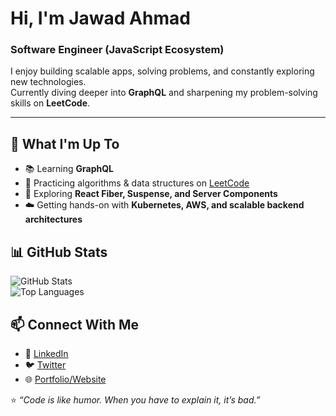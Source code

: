 #                                                       Hi, I'm Jawad Ahmad

###                                            Software Engineer (JavaScript Ecosystem)

I enjoy building scalable apps, solving problems, and constantly exploring new technologies.  
Currently diving deeper into **GraphQL** and sharpening my problem-solving skills on **LeetCode**.

---

## 🚀 What I'm Up To

- 📚 Learning **GraphQL**
- 🧩 Practicing algorithms & data structures on [LeetCode](https://leetcode.com/u/j2ab/)
- 🔬 Exploring **React Fiber, Suspense, and Server Components**
- ☁️ Getting hands-on with **Kubernetes, AWS, and scalable backend architectures**


## 📊 GitHub Stats

![GitHub Stats](https://github-readme-stats.vercel.app/api?username=j2Ab&show_icons=true&theme=radical)  
![Top Languages](https://github-readme-stats.vercel.app/api/top-langs/?username=j2Ab&layout=compact&theme=radical)


## 📫 Connect With Me

- 💼 [LinkedIn](https://www.linkedin.com/in/jawad-ahmad-8a665a222/)
- 🐦 [Twitter](#)
- 🌐 [Portfolio/Website](https://jawadahmad.org)


⭐️ _“Code is like humor. When you have to explain it, it’s bad.”_
